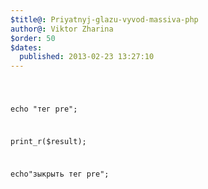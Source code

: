 ```yaml
---
$title@: Priyatnyj-glazu-vyvod-massiva-php
author@: Viktor Zharina
$order: 50
$dates:
  published: 2013-02-23 13:27:10
---
```

<code>

echo "тег pre";

print_r($result);

echo"зыкрыть тег pre";

</code>


